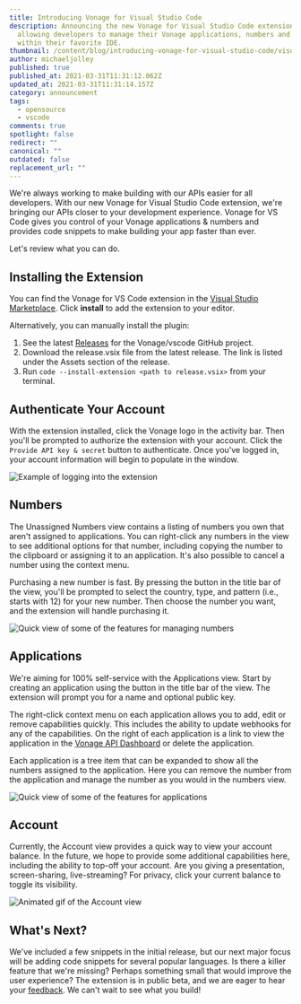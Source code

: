 ```yaml
---
title: Introducing Vonage for Visual Studio Code
description: Announcing the new Vonage for Visual Studio Code extension,
  allowing developers to manage their Vonage applications, numbers and more from
  within their favorite IDE.
thumbnail: /content/blog/introducing-vonage-for-visual-studio-code/visual-studio-code_1200x600.png
author: michaeljolley
published: true
published_at: 2021-03-31T11:31:12.062Z
updated_at: 2021-03-31T11:31:14.157Z
category: announcement
tags:
  - opensource
  - vscode
comments: true
spotlight: false
redirect: ""
canonical: ""
outdated: false
replacement_url: ""
---
```

We're always working to make building with our APIs easier for all developers.
With our new Vonage for Visual Studio Code extension, we're bringing our APIs
closer to your development experience. Vonage for VS Code gives you control of
your Vonage applications & numbers and provides code snippets to make
building your app faster than ever.

Let's review what you can do.

## Installing the Extension

You can find the Vonage for VS Code extension in the
[Visual Studio Marketplace](https://marketplace.visualstudio.com/items?itemName=Vonage.vscode).
Click **install** to add the extension to your editor.

Alternatively, you can manually install the plugin:

1. See the latest [Releases](https://github.com/Vonage/vscode/releases) for
   the Vonage/vscode GitHub project.
2. Download the release.vsix file from the latest release. The link is listed
   under the Assets section of the release.
3. Run `code --install-extension <path to release.vsix>` from your terminal.

## Authenticate Your Account

With the extension installed, click the Vonage logo in the activity bar. Then
you'll be prompted to authorize the extension with your account. Click the
`Provide API key & secret` button to authenticate. Once you've
logged in, your account information will begin to populate in the window.

![Example of logging into the extension](/content/blog/introducing-vonage-for-visual-studio-code/login.gif)

## Numbers

The Unassigned Numbers view contains a listing of numbers you own that aren't
assigned to applications. You can right-click any numbers in the view to
see additional options for that number, including copying the number to the
clipboard or assigning it to an application. It's also possible to cancel a
number using the context menu.

Purchasing a new number is fast. By pressing the button in the title bar
of the view, you'll be prompted to select the country, type, and pattern
(i.e., starts with 12) for your new number. Then choose the number you want,
and the extension will handle purchasing it.

![Quick view of some of the features for managing numbers](/content/blog/introducing-vonage-for-visual-studio-code/number.gif)

## Applications

We're aiming for 100% self-service with the Applications view. Start by
creating an application using the button in the title bar of the view. The
extension will prompt you for a name and optional public key. 

The right-click context menu on each application allows you to add, edit or
remove capabilities quickly. This includes the ability to update webhooks
for any of the capabilities. On the right of each application is a link to
view the application in the [Vonage API Dashboard](https://dashboard.nexmo.com)
or delete the application.

Each application is a tree item that can be expanded to show all the numbers
assigned to the application. Here you can remove the number from the application
and manage the number as you would in the numbers view. 

![Quick view of some of the features for applications](/content/blog/introducing-vonage-for-visual-studio-code/app.gif)

## Account

Currently, the Account view provides a quick way to view your account balance.
In the future, we hope to provide some additional capabilities here, including
the ability to top-off your account. Are you giving a presentation, screen-sharing,
live-streaming? For privacy, click your current balance to toggle its visibility.

![Animated gif of the Account view](/content/blog/introducing-vonage-for-visual-studio-code/account.gif)

## What's Next?

We've included a few snippets in the initial release, but our next major focus
will be adding code snippets for several popular languages. Is there a killer
feature that we're missing? Perhaps something small that would improve the
user experience? The extension is in public beta, and we are eager to hear
your [feedback](https://docs.google.com/forms/d/e/1FAIpQLSffDoFTsYla2wMKk83x2TECXTYkixrIHVnoPTnIE7ft-hyu5A/viewform). We can't wait to see what you build!